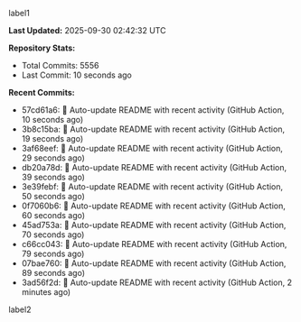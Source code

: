 
label1 
<!-- ACTIVITY_START -->
**Last Updated:** 2025-09-30 02:42:32 UTC

**Repository Stats:**
- Total Commits: 5556
- Last Commit: 10 seconds ago

**Recent Commits:**
- 57cd61a6: 🤖 Auto-update README with recent activity (GitHub Action, 10 seconds ago)
- 3b8c15ba: 🤖 Auto-update README with recent activity (GitHub Action, 19 seconds ago)
- 3af68eef: 🤖 Auto-update README with recent activity (GitHub Action, 29 seconds ago)
- db20a78d: 🤖 Auto-update README with recent activity (GitHub Action, 39 seconds ago)
- 3e39febf: 🤖 Auto-update README with recent activity (GitHub Action, 50 seconds ago)
- 0f7060b6: 🤖 Auto-update README with recent activity (GitHub Action, 60 seconds ago)
- 45ad753a: 🤖 Auto-update README with recent activity (GitHub Action, 70 seconds ago)
- c66cc043: 🤖 Auto-update README with recent activity (GitHub Action, 79 seconds ago)
- 07bae760: 🤖 Auto-update README with recent activity (GitHub Action, 89 seconds ago)
- 3ad56f2d: 🤖 Auto-update README with recent activity (GitHub Action, 2 minutes ago)
<!-- ACTIVITY_END -->

label2
